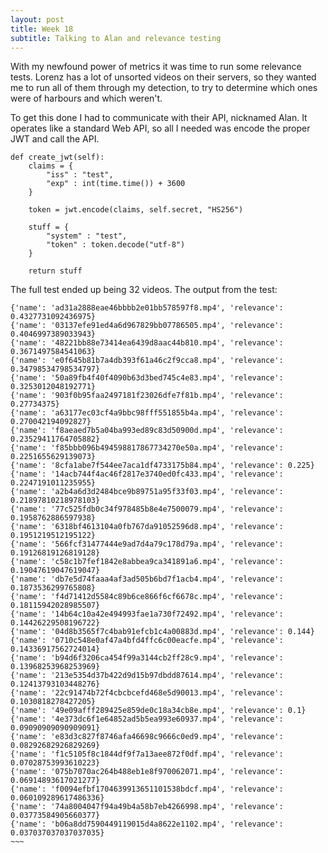 ```yaml
---
layout: post
title: Week 18
subtitle: Talking to Alan and relevance testing
---
```


With my newfound power of metrics it was time to run some relevance tests. Lorenz has a lot of unsorted videos on their servers, so they wanted me to run all of them through my detection, to try to determine which ones were of harbours and which weren't.

To get this done I had to communicate with their API, nicknamed Alan. It operates like a standard Web API, so all I needed was encode the proper JWT and call the API.

~~~
def create_jwt(self):
    claims = {
        "iss" : "test",
        "exp" : int(time.time()) + 3600
    }

    token = jwt.encode(claims, self.secret, "HS256")

    stuff = {
        "system" : "test",
        "token" : token.decode("utf-8")
    }

    return stuff
~~~

The full test ended up being 32 videos. The output from the test:
~~~~
{'name': 'ad31a2888eae46bbbb2e01bb578597f8.mp4', 'relevance': 0.4327731092436975}
{'name': '03137efe91ed4a6d967829bb07786505.mp4', 'relevance': 0.4046997389033943}
{'name': '48221bb88e73414ea6439d8aac44b810.mp4', 'relevance': 0.3671497584541063}
{'name': 'e0f645b81b7a4db393f61a46c2f9cca8.mp4', 'relevance': 0.34798534798534797}
{'name': '50a89fb4f40f4090b63d3bed745c4e83.mp4', 'relevance': 0.3253012048192771}
{'name': '903f0b95faa2497181f23026dfe7f81b.mp4', 'relevance': 0.27734375}
{'name': 'a63177ec03cf4a9bbc98fff551855b4a.mp4', 'relevance': 0.270042194092827}
{'name': 'f8aeaed7b5a04ba993ed89c83d50900d.mp4', 'relevance': 0.23529411764705882}
{'name': 'f85bbb096b494598817867734270e50a.mp4', 'relevance': 0.2251655629139073}
{'name': '8cfa1abe7f544ee7aca1df4733175b84.mp4', 'relevance': 0.225}
{'name': '14acb744f4ac46f2817e3740ed0fc433.mp4', 'relevance': 0.2247191011235955}
{'name': 'a2b4a6d3d2484bce9b89751a95f33f03.mp4', 'relevance': 0.21897810218978103}
{'name': '77c525fdb0c34f978485b8e4e7500079.mp4', 'relevance': 0.1958762886597938}
{'name': '6318bf4613104a0fb767da91052596d8.mp4', 'relevance': 0.1951219512195122}
{'name': '566fcf31477444e9ad7d4a79c178d79a.mp4', 'relevance': 0.19126819126819128}
{'name': 'c58c1b7fef1842e8abbea9ca341891a6.mp4', 'relevance': 0.19047619047619047}
{'name': 'db7e5d74faaa4af3ad505b6bd7f1acb4.mp4', 'relevance': 0.1873536299765808}
{'name': 'f4d71412d5584c89b6ce866f6cf6678c.mp4', 'relevance': 0.18115942028985507}
{'name': '14b64c10a42e494993fae1a730f72492.mp4', 'relevance': 0.14426229508196722}
{'name': '04d8b3565f7c4bab91efcb1c4a00883d.mp4', 'relevance': 0.144}
{'name': '0710c548e0af47a4bfd4ffc6c00eacfe.mp4', 'relevance': 0.14336917562724014}
{'name': 'b94d6f3206ca454f99a3144cb2ff28c9.mp4', 'relevance': 0.13968253968253969}
{'name': '213e5354d37b422d9d15b97dbdd87614.mp4', 'relevance': 0.12413793103448276}
{'name': '22c91474b72f4cbcbcefd468e5d90013.mp4', 'relevance': 0.1030818278427205}
{'name': '49e09afff289425e859de0c18a34cb8e.mp4', 'relevance': 0.1}
{'name': '4e373dc6f1e64852ad5b5ea993e60937.mp4', 'relevance': 0.09090909090909091}
{'name': 'e83d3c827f8746afa46698c9666c0ed9.mp4', 'relevance': 0.08292682926829269}
{'name': 'f1c5105f8c1844df9f7a13aee872f0df.mp4', 'relevance': 0.07028753993610223}
{'name': '075b7070ac264b488eb1e8f970062071.mp4', 'relevance': 0.06914893617021277}
{'name': 'f0094efbf1704639913651101538bdcf.mp4', 'relevance': 0.060109289617486336}
{'name': '74a8004047f94a49b4a58b7eb4266998.mp4', 'relevance': 0.03773584905660377}
{'name': 'b06a8dd7590449119015d4a8622e1102.mp4', 'relevance': 0.037037037037037035}
~~~

